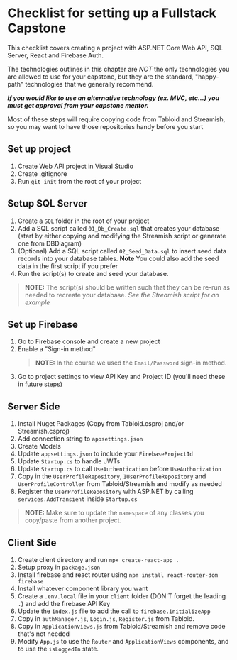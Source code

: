 # Checklist for setting up a Fullstack Capstone

This checklist covers creating a project with ASP<span>.</span>NET Core Web API, SQL Server, React and Firebase Auth.

The technologies outlines in this chapter are _NOT_ the only technologies you are allowed to use for your capstone, but they are the standard, "happy-path" technologies that we generally recommend.

_**If you would like to use an alternative technology (ex. MVC, etc...) you must get approval from your capstone mentor.**_

Most of these steps will require copying code from Tabloid and Streamish, so you may want to have those repositories handy before you start

## Set up project

1. Create Web API project in Visual Studio
1. Create .gitignore
1. Run `git init` from the root of your project

## Setup SQL Server
1. Create a `SQL` folder in the root of your project
1. Add a SQL script called `01_Db_Create.sql` that creates your database (start by either copying and modifying the Streamish script or generate one from DBDiagram)
1. (Optional) Add a SQL script called  `02_Seed_Data.sql` to insert seed data records into your database tables. **Note** You could also add the seed data in the first script if you prefer
1. Run the script(s) to create and seed your database.

> **NOTE:** The script(s) should be written such that they can be re-run as needed to recreate your database. _See the Streamish script for an example_


## Set up Firebase

1. Go to Firebase console and create a new project
1. Enable a "Sign-in method"
    > **NOTE:** In the course we used the `Email/Password` sign-in method.
1. Go to project settings to view API Key and Project ID (you'll need these in future steps)

## Server Side

1. Install Nuget Packages (Copy from Tabloid.csproj and/or Streamish.csproj)
1. Add connection string to `appsettings.json`
1. Create Models
1. Update `appsettings.json` to include your `FirebaseProjectId`
1. Update `Startup.cs` to handle JWTs
1. Update `Startup.cs` to call `UseAuthentication` before `UseAuthorization`
1. Copy in the `UserProfileRepository`, `IUserProfileRepository` and `UserProfileController` from Tabloid/Streamish and modify as needed
1. Register the `UserProfileRepository` with ASP.NET by calling `services.AddTransient` inside `Startup.cs`

> **NOTE:** Make sure to update the `namespace` of any classes you copy/paste from another project.

## Client Side

1. Create client directory and run `npx create-react-app .`
1. Setup proxy in `package.json`
1. Install firebase and react router using `npm install react-router-dom firebase`
1. Install whatever component library you want
1. Create a `.env.local` file in your `client` folder (DON'T forget the leading `.`) and add the firebase API Key
1. Update the `index.js` file to add the call to `firebase.initializeApp`
1. Copy in `authManager.js`, `Login.js`, `Register.js` from Tabloid.
1. Copy in `ApplicationViews.js` from Tabloid/Streamish and remove code that's not needed
1. Modify `App.js` to use the `Router` and `ApplicationViews` components, and to use the `isLoggedIn` state.
